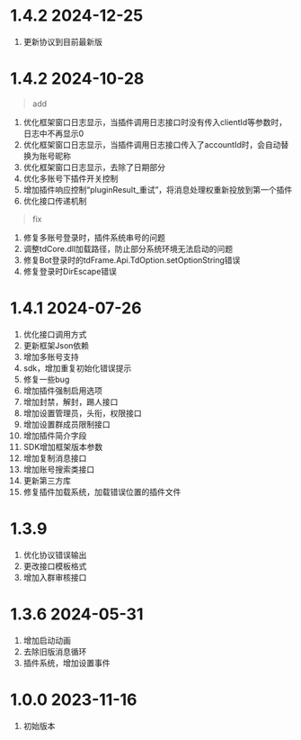 # 1.4.2 2024-12-25
1. 更新协议到目前最新版

# 1.4.2 2024-10-28
> add  
1. 优化框架窗口日志显示，当插件调用日志接口时没有传入clientId等参数时，日志中不再显示0
2. 优化框架窗口日志显示，当插件调用日志接口传入了accountId时，会自动替换为账号昵称
3. 优化框架窗口日志显示，去除了日期部分
4. 优化多账号下插件开关控制
5. 增加插件响应控制“pluginResult_重试”，将消息处理权重新投放到第一个插件
6. 优化接口传递机制

> fix  
1. 修复多账号登录时，插件系统串号的问题
2. 调整tdCore.dll加载路径，防止部分系统环境无法启动的问题
3. 修复Bot登录时的tdFrame.Api.TdOption.setOptionString错误
4. 修复登录时DirEscape错误


# 1.4.1 2024-07-26
1. 优化接口调用方式
2. 更新框架Json依赖
3. 增加多账号支持
4. sdk，增加重复初始化错误提示
5. 修复一些bug
6. 增加插件强制启用选项
7. 增加封禁，解封，踢人接口
8. 增加设置管理员，头衔，权限接口
9. 增加设置群成员限制接口
10. 增加插件简介字段
11. SDK增加框架版本参数
12. 增加复制消息接口 
13. 增加账号搜索类接口
14. 更新第三方库
15. 修复插件加载系统，加载错误位置的插件文件

# 1.3.9
1. 优化协议错误输出
2. 更改接口模板格式
3. 增加入群审核接口

# 1.3.6 2024-05-31
1. 增加启动动画
2. 去除旧版消息循环
3. 插件系统，增加设置事件

# 1.0.0 2023-11-16
1. 初始版本
